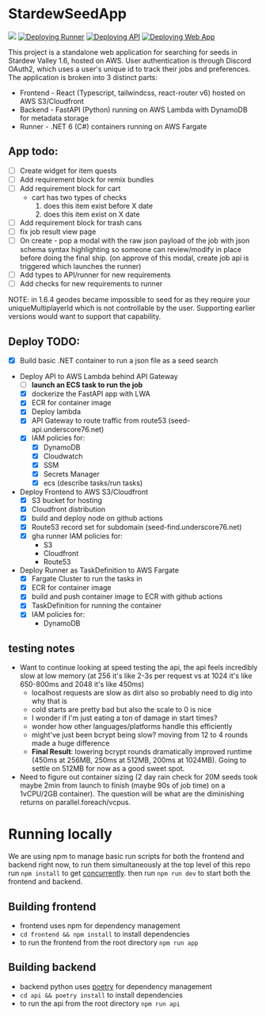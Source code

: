 # StardewSeedApp

![](https://github.com/Underscore76/StardewSeedApp/actions/workflows/cfn.yml/badge.svg)
[![Deploying Runner](https://github.com/Underscore76/StardewSeedApp/actions/workflows/runner.yml/badge.svg)](https://github.com/Underscore76/StardewSeedApp/actions/workflows/runner.yml)
[![Deploying API](https://github.com/Underscore76/StardewSeedApp/actions/workflows/api.yml/badge.svg)](https://github.com/Underscore76/StardewSeedApp/actions/workflows/api.yml)
[![Deploying Web App](https://github.com/Underscore76/StardewSeedApp/actions/workflows/app.yml/badge.svg)](https://github.com/Underscore76/StardewSeedApp/actions/workflows/app.yml)

This project is a standalone web application for searching for seeds in Stardew Valley 1.6, hosted on AWS. User authentication is through Discord OAuth2, which uses a user's unique id to track their jobs and preferences. The application is broken into 3 distinct parts:

* Frontend - React (Typescript, tailwindcss, react-router v6) hosted on AWS S3/Cloudfront
* Backend - FastAPI (Python) running on AWS Lambda with DynamoDB for metadata storage
* Runner - .NET 6 (C#) containers running on AWS Fargate

## App todo:
* [ ] Create widget for item quests
* [ ] Add requirement block for remix bundles
* [ ] Add requirement block for cart
    * cart has two types of checks
        1. does this item exist before X date
        2. does this item exist on X date
* [ ] Add requirement block for trash cans
* [ ] fix job result view page
* [ ] On create - pop a modal with the raw json payload of the job with json schema syntax highlighting so someone can review/modify in place before doing the final ship. (on approve of this modal, create job api is triggered which launches the runner)
* [ ] Add types to API/runner for new requirements
* [ ] Add checks for new requirements to runner

NOTE: in 1.6.4 geodes became impossible to seed for as they require your uniqueMultiplayerId which is not controllable by the user. Supporting earlier versions would want to support that capability.
 

## Deploy TODO:
* [X] Build basic .NET container to run a json file as a seed search
* Deploy API to AWS Lambda behind API Gateway
    * [ ] **launch an ECS task to run the job**
    * [X] dockerize the FastAPI app with LWA
    * [X] ECR for container image
    * [X] Deploy lambda
    * [X] API Gateway to route traffic from route53 (seed-api.underscore76.net)
    * [X] IAM policies for:
        * [X] DynamoDB
        * [X] Cloudwatch
        * [X] SSM
        * [X] Secrets Manager
        * [X] ecs (describe tasks/run tasks)
* Deploy Frontend to AWS S3/Cloudfront
    * [X] S3 bucket for hosting
    * [X] Cloudfront distribution
    * [X] build and deploy node on github actions
    * [X] Route53 record set for subdomain (seed-find.underscore76.net)
    * [X] gha runner IAM policies for:
        * S3
        * Cloudfront
        * Route53
* Deploy Runner as TaskDefinition to AWS Fargate
    * [X] Fargate Cluster to run the tasks in
    * [X] ECR for container image
    * [X] build and push container image to ECR with github actions
    * [X] TaskDefinition for running the container
    * [X] IAM policies for:
        * DynamoDB


## testing notes
* Want to continue looking at speed testing the api, the api feels incredibly slow at low memory (at 256 it's like 2-3s per request vs at 1024 it's like 650-800ms and 2048 it's like 450ms)
    * localhost requests are slow as dirt also so probably need to dig into why that is
    * cold starts are pretty bad but also the scale to 0 is nice
    * I wonder if I'm just eating a ton of damage in start times?
    * wonder how other languages/platforms handle this efficiently
    * might've just been bcrypt being slow? moving from 12 to 4 rounds made a huge difference
    * **Final Result**: lowering bcrypt rounds dramatically improved runtime (450ms at 256MB, 250ms at 512MB, 200ms at 1024MB). Going to settle on 512MB for now as a good sweet spot.
* Need to figure out container sizing (2 day rain check for 20M seeds took maybe 2min from launch to finish (maybe 90s of job time) on a 1vCPU/2GB container). The question will be what are the diminishing returns on parallel.foreach/vcpus.

# Running locally

We are using npm to manage basic run scripts for both the frontend and backend right now, to run them simultaneously at the top level of this repo run `npm install` to get [concurrently](https://github.com/open-cli-tools/concurrently#readme). then run `npm run dev` to start both the frontend and backend.

## Building frontend
* frontend uses npm for dependency management
* `cd frontend && npm install` to install dependencies
* to run the frontend from the root directory `npm run app`

## Building backend

* backend python uses [poetry](https://python-poetry.org/) for dependency management
* `cd api && poetry install` to install dependencies
* to run the api from the root directory `npm run api`
